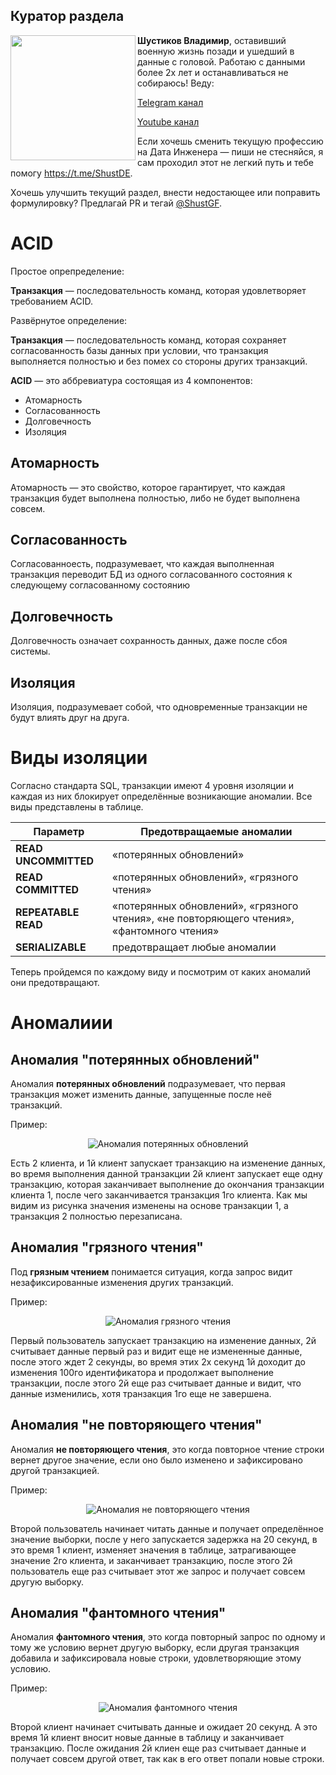 ## Куратор раздела

<img align="left" width="200" src="../png/shust.jpg" />

**Шустиков Владимир**, оставивший военную жизнь позади и ушедший в данные с головой. Работаю с данными более 2х лет и останавливаться не собираюсь! Веду:

   [Telegram канал](https://t.me/Shust_DE)
   
   [Youtube канал](https://www.youtube.com/@shust_de)

Если хочешь сменить текущую профессию на Дата Инженера — пиши не стесняйся, я сам проходил этот не легкий путь и тебе помогу https://t.me/ShustDE.

Хочешь улучшить текущий раздел, внести недостающее или поправить формулировку? Предлагай PR и тегай [@ShustGF](https://github.com/ShustGF).

# ACID

Простое опрепределение:

**Транзакция** — последовательность команд, которая удовлетворяет требованием ACID.

Развёрнутое определение:

**Транзакция** — последовательность команд, которая сохраняет согласованность базы данных при условии, что транзакция выполняется полностью и без помех со стороны других транзакций.

**ACID** — это аббревиатура состоящая из 4 компонентов:

* Атомарность
* Согласованность
* Долговечность 
* Изоляция

## Атомарность 

Атомарность — это свойство, которое гарантирует, что каждая транзакция будет выполнена полностью, либо не будет выполнена совсем. 

## Согласованность

Согласованноесть, подразумевает, что каждая выполненная транзакция переводит БД из одного согласованного состояния к следующему согласованному состоянию

## Долговечность 

Долговечность означает сохранность данных, даже после сбоя системы.

## Изоляция

Изоляция, подразумевает собой, что одновременные транзакции не будут влиять друг на друга. 

# Виды изоляции

Согласно стандарта SQL, транзакции имеют 4 уровня изоляции и каждая из них блокирует определённые возникающие аномалии. Все виды представлены в таблице. 

| Параметр                          | Предотвращаемые аномалии           |
|-----------------------------------|------------------------------------|
| **READ UNCOMMITTED**              | «потерянных обновлений»             |
| **READ COMMITTED**                | «потерянных обновлений», «грязного чтения» |
| **REPEATABLE READ**               | «потерянных обновлений», «грязного чтения», «не повторяющего чтения», «фантомного чтения»|
| **SERIALIZABLE**                  | предотвращает любые аномалии |

Теперь пройдемся по каждому виду и посмотрим от каких аномалий они предотвращают.

# Аномалиии

## Аномалия "потерянных обновлений"

Аномалия **потерянных обновлений** подразумевает, что первая транзакция может изменить данные, запущенные после неё транзакций.

Пример:

<p align="center">
    <img src="./../../../png/dwh_ai_acid_lost_data.png" alt="Аномалия потерянных обновлений" />
</p>

Есть 2 клиента, и 1й клиент запускает транзакцию на изменение данных, во время выполнения данной транзакции 2й клиент запускает еще одну транзакцию, которая заканчивает выполнение до окончания транзакции клиента 1, после чего заканчивается транзакция 1го клиента. Как мы видим из рисунка значения изменены на основе транзакции 1, а транзакция 2 полностью перезаписана.

## Аномалия "грязного чтения"

Под **грязным чтением** понимается ситуация, когда запрос видит незафиксированные изменения других транзакций.

Пример:

<p align="center">
    <img src="./../../../png/dwh_ai_acid_dirty_reading.png" alt="Аномалия грязного чтения" />
</p>

Первый пользователь запускает транзакцию на изменение данных, 2й считывает данные первый раз и видит еще не измененные данные, после этого ждет 2 секунды, во время этих 2х секунд 1й доходит до изменения 100го идентификатора и продолжает выполнение транзакции, после этого 2й еще раз считывает данные и видит, что данные изменились, хотя транзакция 1го еще не завершена. 

## Аномалия "не повторяющего чтения"

Аномалия **не повторяющего чтения**, это когда повторное чтение строки вернет другое значение, если оно было изменено и зафиксировано другой транзакцией.

Пример:

<p align="center">
    <img src="./../../../png/dwh_ai_acid_non_repetitive_reading.png" alt="Аномалия не повторяющего чтения" />
</p>

Второй пользователь начинает читать данные и получает определённое значение выборки, после у него запускается задержка на 20 секунд, в это время 1 клиент, изменяет значения в таблице, затрагивающее значение 2го клиента, и заканчивает транзакцию, после этого 2й пользователь еще раз считывает этот же запрос и получает совсем другую выборку.

## Аномалия "фантомного чтения"

Аномалия **фантомного чтения**, это когда повторный запрос по одному и тому же условию вернет другую выборку, если другая транзакция добавила и зафиксировала новые строки, удовлетворяющие этому условию.

Пример:

<p align="center">
    <img src="./../../../png/dwh_ai_acid_phantom_reading.png" alt="Аномалия фантомного чтения" />
</p>

Второй клиент начинает считывать данные и ожидает 20 секунд. А это время 1й клиент вносит новые данные в таблицу и заканчивает транзакцию. После ожидания 2й клиен еще раз считывает данные и получает совсем другой ответ, так как в его ответ попали новые строки.